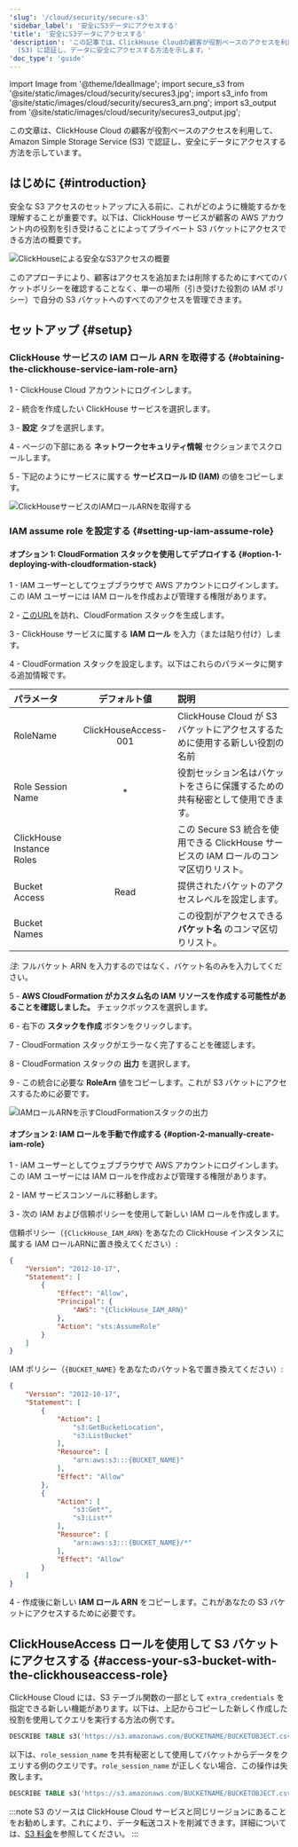 ```yaml
---
'slug': '/cloud/security/secure-s3'
'sidebar_label': '安全にS3データにアクセスする'
'title': '安全にS3データにアクセスする'
'description': 'この記事では、ClickHouse Cloudの顧客が役割ベースのアクセスを利用して、Amazon Simple Storage Service
  (S3) に認証し、データに安全にアクセスする方法を示します。'
'doc_type': 'guide'
---
```


import Image from '@theme/IdealImage';
import secure_s3 from '@site/static/images/cloud/security/secures3.jpg';
import s3_info from '@site/static/images/cloud/security/secures3_arn.png';
import s3_output from '@site/static/images/cloud/security/secures3_output.jpg';

この文章は、ClickHouse Cloud の顧客が役割ベースのアクセスを利用して、Amazon Simple Storage Service (S3) で認証し、安全にデータにアクセスする方法を示しています。

## はじめに {#introduction}

安全な S3 アクセスのセットアップに入る前に、これがどのように機能するかを理解することが重要です。以下は、ClickHouse サービスが顧客の AWS アカウント内の役割を引き受けることによってプライベート S3 バケットにアクセスできる方法の概要です。

<Image img={secure_s3} size="md" alt="ClickHouseによる安全なS3アクセスの概要"/>

このアプローチにより、顧客はアクセスを追加または削除するためにすべてのバケットポリシーを確認することなく、単一の場所（引き受けた役割の IAM ポリシー）で自分の S3 バケットへのすべてのアクセスを管理できます。

## セットアップ {#setup}

### ClickHouse サービスの IAM ロール ARN を取得する {#obtaining-the-clickhouse-service-iam-role-arn}

1 - ClickHouse Cloud アカウントにログインします。

2 - 統合を作成したい ClickHouse サービスを選択します。

3 - **設定** タブを選択します。

4 - ページの下部にある **ネットワークセキュリティ情報** セクションまでスクロールします。

5 - 下記のようにサービスに属する **サービスロール ID (IAM)** の値をコピーします。

<Image img={s3_info} size="lg" alt="ClickHouseサービスのIAMロールARNを取得する" border />

### IAM assume role を設定する {#setting-up-iam-assume-role}

#### オプション 1: CloudFormation スタックを使用してデプロイする {#option-1-deploying-with-cloudformation-stack}

1 - IAM ユーザーとしてウェブブラウザで AWS アカウントにログインします。この IAM ユーザーには IAM ロールを作成および管理する権限があります。

2 - [このURL](https://us-west-2.console.aws.amazon.com/cloudformation/home?region=us-west-2#/stacks/quickcreate?templateURL=https://s3.us-east-2.amazonaws.com/clickhouse-public-resources.clickhouse.cloud/cf-templates/secure-s3.yaml&stackName=ClickHouseSecureS3)を訪れ、CloudFormation スタックを生成します。

3 - ClickHouse サービスに属する **IAM ロール** を入力（または貼り付け）します。

4 - CloudFormation スタックを設定します。以下はこれらのパラメータに関する追加情報です。

| パラメータ                  | デフォルト値           | 説明                                                                                               |
| :---                       |    :----:              | :----                                                                                             |
| RoleName                   | ClickHouseAccess-001   | ClickHouse Cloud が S3 バケットにアクセスするために使用する新しい役割の名前                      |
| Role Session Name          |      *                 | 役割セッション名はバケットをさらに保護するための共有秘密として使用できます。                    |
| ClickHouse Instance Roles   |                       | この Secure S3 統合を使用できる ClickHouse サービスの IAM ロールのコンマ区切りリスト。            |
| Bucket Access              |    Read                | 提供されたバケットのアクセスレベルを設定します。                                                  |
| Bucket Names               |                       | この役割がアクセスできる **バケット名** のコンマ区切りリスト。                                     |

*注*: フルバケット ARN を入力するのではなく、バケット名のみを入力してください。

5 - **AWS CloudFormation がカスタム名の IAM リソースを作成する可能性があることを確認しました。** チェックボックスを選択します。

6 - 右下の **スタックを作成** ボタンをクリックします。

7 - CloudFormation スタックがエラーなく完了することを確認します。

8 - CloudFormation スタックの **出力** を選択します。

9 - この統合に必要な **RoleArn** 値をコピーします。これが S3 バケットにアクセスするために必要です。

<Image img={s3_output} size="lg" alt="IAMロールARNを示すCloudFormationスタックの出力" border />

#### オプション 2: IAM ロールを手動で作成する {#option-2-manually-create-iam-role}

1 - IAM ユーザーとしてウェブブラウザで AWS アカウントにログインします。この IAM ユーザーには IAM ロールを作成および管理する権限があります。

2 - IAM サービスコンソールに移動します。

3 - 次の IAM および信頼ポリシーを使用して新しい IAM ロールを作成します。

信頼ポリシー（`{ClickHouse_IAM_ARN}` をあなたの ClickHouse インスタンスに属する IAM ロールARNに置き換えてください）:

```json
{
    "Version": "2012-10-17",
    "Statement": [
        {
            "Effect": "Allow",
            "Principal": {
                "AWS": "{ClickHouse_IAM_ARN}"
            },
            "Action": "sts:AssumeRole"
        }
    ]
}
```

IAM ポリシー（`{BUCKET_NAME}` をあなたのバケット名で置き換えてください）:

```json
{
    "Version": "2012-10-17",
    "Statement": [
        {
            "Action": [
                "s3:GetBucketLocation",
                "s3:ListBucket"
            ],
            "Resource": [
                "arn:aws:s3:::{BUCKET_NAME}"
            ],
            "Effect": "Allow"
        },
        {
            "Action": [
                "s3:Get*",
                "s3:List*"
            ],
            "Resource": [
                "arn:aws:s3:::{BUCKET_NAME}/*"
            ],
            "Effect": "Allow"
        }
    ]
}
```

4 - 作成後に新しい **IAM ロール ARN** をコピーします。これがあなたの S3 バケットにアクセスするために必要です。

## ClickHouseAccess ロールを使用して S3 バケットにアクセスする {#access-your-s3-bucket-with-the-clickhouseaccess-role}

ClickHouse Cloud には、S3 テーブル関数の一部として `extra_credentials` を指定できる新しい機能があります。以下は、上記からコピーした新しく作成した役割を使用してクエリを実行する方法の例です。

```sql
DESCRIBE TABLE s3('https://s3.amazonaws.com/BUCKETNAME/BUCKETOBJECT.csv','CSVWithNames',extra_credentials(role_arn = 'arn:aws:iam::111111111111:role/ClickHouseAccessRole-001'))
```

以下は、`role_session_name` を共有秘密として使用してバケットからデータをクエリする例のクエリです。`role_session_name` が正しくない場合、この操作は失敗します。

```sql
DESCRIBE TABLE s3('https://s3.amazonaws.com/BUCKETNAME/BUCKETOBJECT.csv','CSVWithNames',extra_credentials(role_arn = 'arn:aws:iam::111111111111:role/ClickHouseAccessRole-001', role_session_name = 'secret-role-name'))
```

:::note
S3 のソースは ClickHouse Cloud サービスと同じリージョンにあることをお勧めします。これにより、データ転送コストを削減できます。詳細については、[S3 料金]( https://aws.amazon.com/s3/pricing/)を参照してください。
:::
